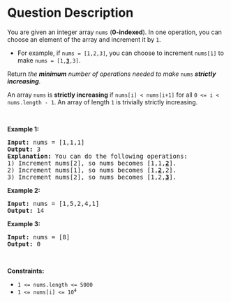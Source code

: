 # Question Description

<p>You are given an integer array <code>nums</code> (<strong>0-indexed</strong>). In one operation, you can choose an element of the array and increment it by <code>1</code>.</p>

<ul>
	<li>For example, if <code>nums = [1,2,3]</code>, you can choose to increment <code>nums[1]</code> to make <code>nums = [1,<u><b>3</b></u>,3]</code>.</li>
</ul>

<p>Return <em>the <strong>minimum</strong> number of operations needed to make</em> <code>nums</code> <em><strong>strictly</strong> <strong>increasing</strong>.</em></p>

<p>An array <code>nums</code> is <strong>strictly increasing</strong> if <code>nums[i] &lt; nums[i+1]</code> for all <code>0 &lt;= i &lt; nums.length - 1</code>. An array of length <code>1</code> is trivially strictly increasing.</p>

<p>&nbsp;</p>
<p><strong>Example 1:</strong></p>

<pre>
<strong>Input:</strong> nums = [1,1,1]
<strong>Output:</strong> 3
<strong>Explanation:</strong> You can do the following operations:
1) Increment nums[2], so nums becomes [1,1,<u><strong>2</strong></u>].
2) Increment nums[1], so nums becomes [1,<u><strong>2</strong></u>,2].
3) Increment nums[2], so nums becomes [1,2,<u><strong>3</strong></u>].
</pre>

<p><strong>Example 2:</strong></p>

<pre>
<strong>Input:</strong> nums = [1,5,2,4,1]
<strong>Output:</strong> 14
</pre>

<p><strong>Example 3:</strong></p>

<pre>
<strong>Input:</strong> nums = [8]
<strong>Output:</strong> 0
</pre>

<p>&nbsp;</p>
<p><strong>Constraints:</strong></p>

<ul>
	<li><code>1 &lt;= nums.length &lt;= 5000</code></li>
	<li><code>1 &lt;= nums[i] &lt;= 10<sup>4</sup></code></li>
</ul>